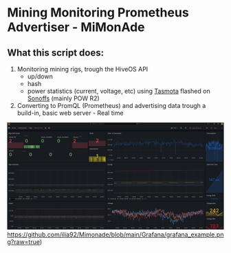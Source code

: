# Mining Monitoring Prometheus Advertiser - MiMonAde

## What this script does:
1. Monitoring mining rigs, trough the HiveOS API
   - up/down
   - hash
   - power statistics (current, voltage, etc) using [Tasmota](https://tasmota.github.io/docs/About/) flashed on [Sonoffs](https://sonoff.tech/product/diy-smart-switch/powr2/) (mainly POW R2)
3. Converting to PromQL (Prometheus) and advertising data trough a build-in, basic web server - Real time

![Example](https://github.com/ilia92/Mimonade/blob/main/Grafana/grafana_example.png)https://github.com/ilia92/Mimonade/blob/main/Grafana/grafana_example.png?raw=true)
